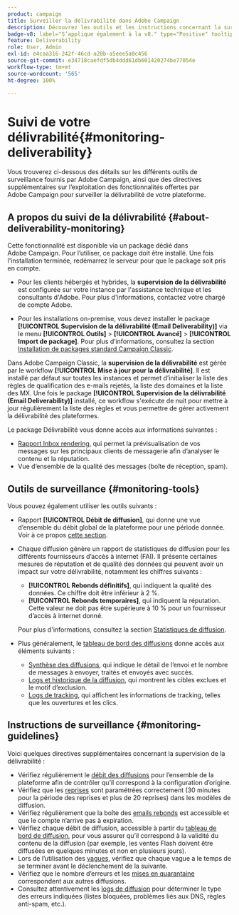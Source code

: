 ```yaml
---
product: campaign
title: Surveiller la délivrabilité dans Adobe Campaign
description: Découvrez les outils et les instructions concernant la surveillance de la délivrabilité dans Adobe Campaign.
badge-v8: label="S’applique également à la v8." type="Positive" tooltip="S’applique également à Campaign v8."
feature: Deliverability
role: User, Admin
exl-id: e4caa316-242f-46cd-a20b-a5eee5a0c456
source-git-commit: e34718caefdf5db4ddd61db601420274be77054e
workflow-type: tm+mt
source-wordcount: '565'
ht-degree: 100%

---
```


# Suivi de votre délivrabilité{#monitoring-deliverability}

Vous trouverez ci-dessous des détails sur les différents outils de surveillance fournis par Adobe Campaign, ainsi que des directives supplémentaires sur l’exploitation des fonctionnalités offertes par Adobe Campaign pour surveiller la délivrabilité de votre plateforme.

## A propos du suivi de la délivrabilité {#about-deliverability-monitoring}

Cette fonctionnalité est disponible via un package dédié dans Adobe Campaign. Pour l’utiliser, ce package doit être installé. Une fois l&#39;installation terminée, redémarrez le serveur pour que le package soit pris en compte.
* Pour les clients hébergés et hybrides, la **supervision de la délivrabilité** est configurée sur votre instance par l&#39;assistance technique et les consultants d&#39;Adobe. Pour plus d&#39;informations, contactez votre chargé de compte Adobe.

* Pour les installations on-premise, vous devez installer le package **[!UICONTROL Supervision de la délivrabilité (Email Deliverability)]** via le menu **[!UICONTROL Outils]** > **[!UICONTROL Avancé]** > **[!UICONTROL Import de package]**. Pour plus dʼinformations, consultez la section [Installation de packages standard Campaign Classic](../../installation/using/installing-campaign-standard-packages.md).

Dans Adobe Campaign Classic, la **supervision de la délivrabilité** est gérée par le workflow **[!UICONTROL Mise à jour pour la délivrabilité]**. Il est installé par défaut sur toutes les instances et permet d’initialiser la liste des règles de qualification des e-mails rejetés, la liste des domaines et la liste des MX. Une fois le package **[!UICONTROL Supervision de la délivrabilité (Email Deliverability)]** installé, ce workflow s&#39;exécute de nuit pour mettre à jour régulièrement la liste des règles et vous permettre de gérer activement la délivrabilité des plateformes.

Le package Délivrabilité vous donne accès aux informations suivantes :

* [Rapport Inbox rendering](inbox-rendering.md), qui permet la prévisualisation de vos messages sur les principaux clients de messagerie afin d’analyser le contenu et la réputation.
* Vue d’ensemble de la qualité des messages (boîte de réception, spam).

## Outils de surveillance {#monitoring-tools}

Vous pouvez également utiliser les outils suivants :

* Rapport **[!UICONTROL Débit de diffusion]**, qui donne une vue d’ensemble du débit global de la plateforme pour une période donnée. Voir à ce propos [cette section](../../reporting/using/global-reports.md#delivery-throughput).
* Chaque diffusion génère un rapport de statistiques de diffusion pour les différents fournisseurs d’accès à internet (FAI). Il présente certaines mesures de réputation et de qualité des données qui peuvent avoir un impact sur votre délivrabilité, notamment les chiffres suivants :
   * **[!UICONTROL Rebonds définitifs]**, qui indiquent la qualité des données. Ce chiffre doit être inférieur à 2 %.
   * **[!UICONTROL Rebonds temporaires]**, qui indiquent la réputation. Cette valeur ne doit pas être supérieure à 10 % pour un fournisseur d’accès à internet donné.

  Pour plus d&#39;informations, consultez la section [Statistiques de diffusion](../../reporting/using/global-reports.md#delivery-statistics).
* Plus généralement, le [tableau de bord des diffusions](about-delivery-monitoring.md) donne accès aux éléments suivants :
   * [Synthèse des diffusions](delivery-dashboard.md#delivery-summary), qui indique le détail de l’envoi et le nombre de messages à envoyer, traités et envoyés avec succès.
   * [Logs et historique de la diffusion](delivery-dashboard.md#delivery-logs-and-history), qui montrent les cibles exclues et le motif d’exclusion.
   * [Logs de tracking](delivery-dashboard.md#tracking-logs), qui affichent les informations de tracking, telles que les ouvertures et les clics.

## Instructions de surveillance {#monitoring-guidelines}

Voici quelques directives supplémentaires concernant la supervision de la délivrabilité :

* Vérifiez régulièrement le [débit des diffusions](../../reporting/using/global-reports.md#delivery-throughput) pour l’ensemble de la plateforme afin de contrôler qu’il correspond à la configuration d’origine.
* Vérifiez que les [reprises](understanding-delivery-failures.md#retries-after-a-delivery-temporary-failure) sont paramétrées correctement (30 minutes pour la période des reprises et plus de 20 reprises) dans les modèles de diffusion.
* Vérifiez régulièrement que la boîte des [emails rebonds](understanding-delivery-failures.md#bounce-mail-management) est accessible et que le compte n’arrive pas à expiration.
* Vérifiez chaque débit de diffusion, accessible à partir du [tableau de bord de diffusion](delivery-dashboard.md), pour vous assurer qu’il correspond à la validité du contenu de la diffusion (par exemple, les ventes Flash doivent être diffusées en quelques minutes et non en plusieurs jours).
* Lors de l’utilisation des [vagues](steps-sending-the-delivery.md#sending-using-multiple-waves), vérifiez que chaque vague a le temps de se terminer avant le déclenchement de la suivante.
* Vérifiez que le nombre d’erreurs et les [mises en quarantaine](understanding-quarantine-management.md) correspondent aux autres diffusions.
* Consultez attentivement les [logs de diffusion](delivery-dashboard.md#delivery-logs-and-history) pour déterminer le type des erreurs indiquées (listes bloquées, problèmes liés aux DNS, règles anti-spam, etc.).
